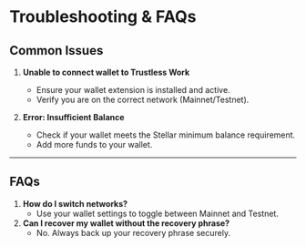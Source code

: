 # Troubleshooting & FAQs

## Common Issues
1. **Unable to connect wallet to Trustless Work**
   - Ensure your wallet extension is installed and active.
   - Verify you are on the correct network (Mainnet/Testnet).

2. **Error: Insufficient Balance**
   - Check if your wallet meets the Stellar minimum balance requirement.
   - Add more funds to your wallet.

---

## FAQs
1. **How do I switch networks?**
   - Use your wallet settings to toggle between Mainnet and Testnet.
2. **Can I recover my wallet without the recovery phrase?**
   - No. Always back up your recovery phrase securely.
